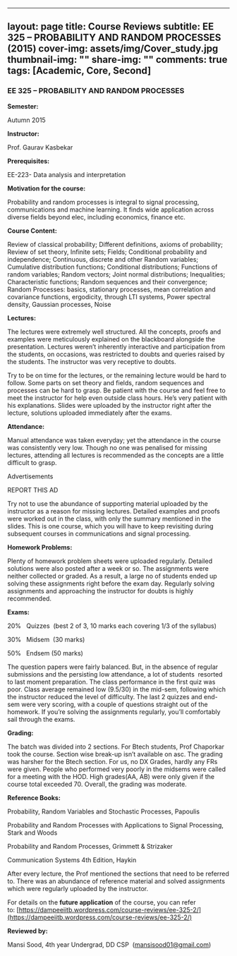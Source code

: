  ---
layout: page
title: Course Reviews
subtitle: EE 325 – PROBABILITY AND RANDOM PROCESSES (2015)
cover-img: assets/img/Cover_study.jpg
thumbnail-img: ""
share-img: ""
comments: true
tags: [Academic, Core, Second]
---


### EE 325 – PROBABILITY AND RANDOM PROCESSES

**Semester:** 

Autumn 2015

**Instructor:** 

Prof. Gaurav Kasbekar

**Prerequisites:** 

EE-223- Data analysis and interpretation

**Motivation for the course:**

Probability and random processes is integral to signal processing, communications and machine learning. It finds wide application across diverse fields beyond elec, including economics, finance etc.

**Course Content:**

Review of classical probability; Different definitions, axioms of probability; Review of set theory, Infinite sets; Fields; Conditional probability and independence; Continuous, discrete and other Random variables; Cumulative distribution functions; Conditional distributions; Functions of random variables; Random vectors; Joint normal distributions; Inequalities; Characteristic functions; Random sequences and their convergence; Random Processes: basics, stationary processes, mean correlation and covariance functions, ergodicity, through LTI systems, Power spectral density, Gaussian processes, Noise

**Lectures:**

The lectures were extremely well structured. All the concepts, proofs and examples were meticulously explained on the blackboard alongside the presentation. Lectures weren’t inherently interactive and participation from the students, on occasions, was restricted to doubts and queries raised by the students. The instructor was very receptive to doubts.

Try to be on time for the lectures, or the remaining lecture would be hard to follow. Some parts on set theory and fields, random sequences and processes can be hard to grasp. Be patient with the course and feel free to meet the instructor for help even outside class hours. He’s very patient with his explanations. Slides were uploaded by the instructor right after the lecture, solutions uploaded immediately after the exams.

**Attendance:**

Manual attendance was taken everyday; yet the attendance in the course was consistently very low. Though no one was penalised for missing lectures, attending all lectures is recommended as the concepts are a little difficult to grasp.

Advertisements

REPORT THIS AD

Try not to use the abundance of supporting material uploaded by the instructor as a reason for missing lectures. Detailed examples and proofs were worked out in the class, with only the summary mentioned in the slides. This is one course, which you will have to keep revisiting during subsequent courses in communications and signal processing.

**Homework Problems:**

Plenty of homework problem sheets were uploaded regularly. Detailed solutions were also posted after a week or so. The assignments were neither collected or graded. As a result, a large no of students ended up solving these assignments right before the exam day. Regularly solving assignments and approaching the instructor for doubts is highly recommended.

**Exams:**

20%   Quizzes  (best 2 of 3, 10 marks each covering 1/3 of the syllabus)

30%   Midsem  (30 marks)

50%   Endsem (50 marks)

The question papers were fairly balanced. But, in the absence of regular submissions and the persisting low attendance, a lot of students  resorted to last moment preparation. The class performance in the first quiz was poor. Class average remained low (9.5/30) in the mid-sem, following which the instructor reduced the level of difficulty. The last 2 quizzes and end-sem were very scoring, with a couple of questions straight out of the homework. If you’re solving the assignments regularly, you’ll comfortably sail through the exams.

**Grading:**

The batch was divided into 2 sections. For Btech students, Prof Chaporkar took the course. Section wise break-up isn’t available on asc. The grading was harsher for the Btech section. For us, no DX Grades, hardly any FRs were given. People who performed very poorly in the midsems were called for a meeting with the HOD. High grades(AA, AB) were only given if the course total exceeded 70. Overall, the grading was moderate.

**Reference Books:**

Probability, Random Variables and Stochastic Processes, Papoulis

Probability and Random Processes with Applications to Signal Processing, Stark and Woods

Probability and Random Processes, Grimmett & Strizaker

Communication Systems 4th Edition, Haykin

After every lecture, the Prof mentioned the sections that need to be referred to. There was an abundance of reference material and solved assignments which were regularly uploaded by the instructor.

For details on the **future application** of the course, you can refer to: [https://dampeeiitb.wordpress.com/course-reviews/ee-325-2/](https://dampeeiitb.wordpress.com/course-reviews/ee-325-2/)

**Reviewed by:**

Mansi Sood, 4th year Undergrad, DD CSP  (mansisood01@gmail.com)